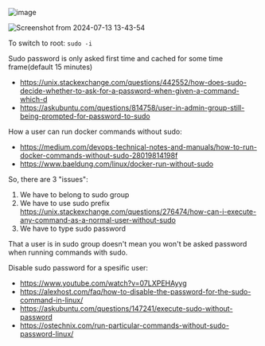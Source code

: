 ![image](https://github.com/user-attachments/assets/cdcf2e56-4b30-4b6d-b3d8-42a0433c6f1e)

![Screenshot from 2024-07-13 13-43-54](https://github.com/user-attachments/assets/ea06d845-d7c0-4527-b91f-db9ddc40e2f2)

To switch to root: ```sudo -i```

Sudo password is only asked first time and cached for some time frame(default 15 minutes)
- https://unix.stackexchange.com/questions/442552/how-does-sudo-decide-whether-to-ask-for-a-password-when-given-a-command-which-d
- https://askubuntu.com/questions/814758/user-in-admin-group-still-being-prompted-for-password-to-sudo

How a user can run docker commands without sudo:
- https://medium.com/devops-technical-notes-and-manuals/how-to-run-docker-commands-without-sudo-28019814198f
- https://www.baeldung.com/linux/docker-run-without-sudo

So, there are 3 "issues":
1. We have to belong to sudo group
2. We have to use sudo prefix https://unix.stackexchange.com/questions/276474/how-can-i-execute-any-command-as-a-normal-user-without-sudo
3. We have to type sudo password

That a user is in sudo group doesn't mean you won't be asked password when running commands with sudo.

Disable sudo password for a spesific user:
- https://www.youtube.com/watch?v=07LXPEHAyyg
- https://alexhost.com/faq/how-to-disable-the-password-for-the-sudo-command-in-linux/
- https://askubuntu.com/questions/147241/execute-sudo-without-password
- https://ostechnix.com/run-particular-commands-without-sudo-password-linux/

